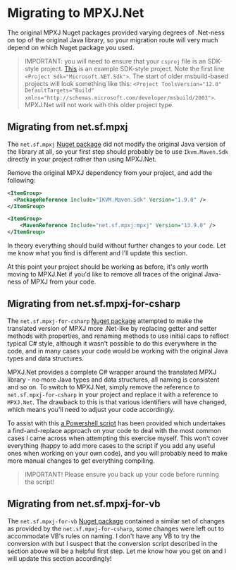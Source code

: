 # Migrating to MPXJ.Net

The original MPXJ Nuget packages provided varying degrees of .Net-ness on top
of the original Java library, so your migration route will very much depend
on which Nuget package you used.

> IMPORTANT: you will need to ensure that your `csproj` file is an SDK-style
> project. [This](https://github.com/joniles/mpxj-dotnet-samples/blob/main/MpxjConvert/MpxjConvert.csproj)
> is an example SDK-style project. Note the first line 
> `<Project Sdk="Microsoft.NET.Sdk">`. The start of older msbuild-based
> projects will look something like this:
> `<Project ToolsVersion="12.0" DefaultTargets="Build" xmlns="http://schemas.microsoft.com/developer/msbuild/2003">`.
> MPXJ.Net will not work with this older project type.

## Migrating from net.sf.mpxj

The `net.sf.mpxj` [Nuget package](https://www.nuget.org/packages/net.sf.mpxj)
did not modify the original Java version of the library at all, so your
first step should probably be to use `Ikvm.Maven.Sdk` directly in your project
rather than using MPXJ.Net.

Remove the original MPXJ dependency from your project, and add the following:

```xml
<ItemGroup>
  <PackageReference Include="IKVM.Maven.Sdk" Version="1.9.0" />
</ItemGroup>

<ItemGroup>
    <MavenReference Include="net.sf.mpxj:mpxj" Version="13.9.0" />
</ItemGroup>
```

In theory everything should build without further changes to your code. Let me
know what you find is different and I'll update this section.

At this point your project should be working as before, it's only worth moving
to MPXJ.Net if you'd like to remove all traces of the original Java-ness of
MPXJ from your code.

## Migrating from net.sf.mpxj-for-csharp

The `net.sf.mpxj-for-csharp`
[Nuget package](https://www.nuget.org/packages/net.sf.mpxj-for-csharp)
attempted to make the translated version of MPXJ more .Net-like by replacing
getter and setter methods with properties, and renaming methods to use
initial caps to reflect typical C# style, although it wasn't possible to do
this everywhere in the code, and in many cases your code would be working
with the original Java types and data structures.

MPXJ.Net provides a complete C# wrapper around the translated MPXJ library -
no more Java types and data structures, all naming is consistent and so on. To
switch to MPXJ.Net, simply remove the reference to `net.sf.mpxj-for-csharp`
in your project and replace it with a reference to `MPXJ.Net`. The drawback
to this is that various identifiers will have changed, which means you'll need
to adjust your code accordingly.

To assist with this [a Powershell script](mpxj-net-convert.ps1) has been
provided which undertakes a find-and-replace approach on your code to deal
with the most common cases I came across when attempting this exercise
myself. This won't cover everything (happy to add more cases to the script if
you add any useful ones when working on your own code), and you will probably
need to make more manual changes to get everything compiling.

> IMPORTANT! Please ensure you back up your code before running the script!

## Migrating from net.sf.mpxj-for-vb

The `net.sf.mpxj-for-vb` [Nuget package](https://www.nuget.org/packages/net.sf.mpxj-for-vb)
contained a similar set of changes as provided by the
`net.sf.mpxj-for-csharp`, some changes were left out to accommodate VB's
rules on naming. I don't have any VB to try the conversion with but I suspect
that the conversion script described in the section above will be a helpful
first step. Let me know how you get on and I will update this section
accordingly!

